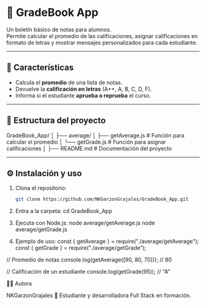 # 📘 GradeBook App

Un boletín básico de notas para alumnos.  
Permite calcular el promedio de las calificaciones, asignar calificaciones en formato de letras y mostrar mensajes personalizados para cada estudiante.

---

## 🚀 Características
- Calcula el **promedio** de una lista de notas.  
- Devuelve la **calificación en letras** (A++, A, B, C, D, F).  
- Informa si el estudiante **aprueba o reprueba** el curso.  

---

## 📂 Estructura del proyecto

GradeBook_App/
│
├── average/
│ ├── getAverage.js # Función para calcular el promedio
│ └── getGrade.js # Función para asignar calificaciones
│
├── README.md # Documentación del proyecto


---

## ⚙️ Instalación y uso

1. Clona el repositorio:
   ```bash
   git clone https://github.com/NKGarzonGrajales/GradeBook_App.git
2. Entra a la carpeta:
   cd GradeBook_App
3. Ejecuta con Node.js:
   node average/getAverage.js
   node average/getGrade.js
   
3. Ejemplo de uso:
   const { getAverage } = require("./average/getAverage");
   const { getGrade } = require("./average/getGrade");

// Promedio de notas
  console.log(getAverage([90, 80, 70])); // 80

// Calificación de un estudiante
  console.log(getGrade(95)); // "A"

  👩‍💻 Autora

NKGarzonGrajales
📌 Estudiante y desarrolladora Full Stack en formación.


   



